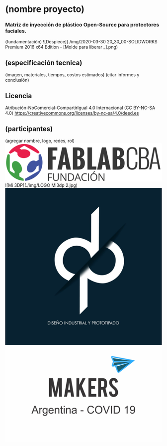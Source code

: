 # (nombre proyecto)
### Matriz de inyección de plástico Open-Source para protectores faciales.

(fundamentación)
![Despiece](./img/2020-03-30 20_30_00-SOLIDWORKS Premium 2016 x64 Edition - [Molde para liberar _].png)

## (especificación tecnica)
(imagen, materiales, tiempos, costos estimados)
(citar informes y conclusión)

## Licencia

Atribución-NoComercial-CompartirIgual 4.0 Internacional (CC BY-NC-SA 4.0)
https://creativecommons.org/licenses/by-nc-sa/4.0/deed.es

## (participantes)

(agregar nombre, logo, redes, rol)
![FabLab Córdoba](./img/FabLab.jpg)
![Mi 3DP](./img/LOGO Mi3dp 2.jpg)
![DIP](./img/dip.jpg)
![Makers Argentina](./img/mkrsArg.jpg)
